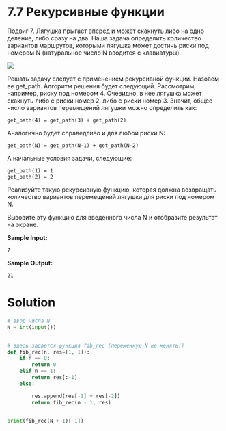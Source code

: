 # 7.7 Рекурсивные функции

Подвиг 7. Лягушка прыгает вперед и может скакнуть либо на одно деление, либо сразу на два. Наша задача определить
количество вариантов маршрутов, которыми лягушка может достичь риски под номером N (натуральное число N вводится с
клавиатуры).

![](https://ucarecdn.com/84b6f03d-c779-42e3-846e-b08cdc4cbe6f/)

Решать задачу следует с применением рекурсивной функции. Назовем ее get_path. Алгоритм решения будет следующий.
Рассмотрим, например, риску под номером 4. Очевидно, в нее лягушка может скакнуть либо с риски номер 2, либо с риски
номер 3. Значит, общее число вариантов перемещений лягушки можно определить как:

```
get_path(4) = get_path(3) + get_path(2)
```

Аналогично будет справедливо и для любой риски N:

```
get_path(N) = get_path(N-1) + get_path(N-2)
```

А начальные условия задачи, следующие:

```
get_path(1) = 1
get_path(2) = 2
```

Реализуйте такую рекурсивную функцию, которая должна возвращать количество вариантов перемещений лягушки для риски под
номером N.

Вызовите эту функцию для введенного числа N и отобразите результат на экране.

**Sample Input:**

```
7
```

**Sample Output:**

```
21
```

# Solution

```python
# ввод числа N
N = int(input())


# здесь задается функция fib_rec (переменную N не менять!)
def fib_rec(n, res=[1, 1]):
    if n == 0:
        return 0
    elif n == 1:
        return res[:-1]
    else:

        res.append(res[-1] + res[-2])
        return fib_rec(n - 1, res)


print(fib_rec(N + 1)[-1])
```